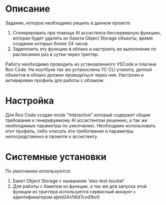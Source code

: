# Описание

Задание, которое необходимо решить в данном проекте:
   1. Сгенерировать при помощи AI ассистента бессерверную функцию, которая будет удалять из бакета Object Storage объекты, время создания которых более 24 часов.
   2. Задеплоить эту функцию в облако и настроить ее выполнение по расписанию раз в сутки через триггер.

Работу необходимо проводить из установленного VSCode и плагина Roo Code. На ноутбуке так же устанослена YC CLI утилита, деплой объектов в облако должен проводиться через нее. Настроен и активирован профиль для работы с облаком.

# Настройка

Для Roo Code создан mode "Interactive" который содержит общие требования к генерируемому AI ассистентом решению, а так же необходимые параметры по умолчанию. Необходимо использовать этот профиль, либо описать эти треботвания и параметры непосредственно в промпте к ассистенту.

# Системные установки

По умолчанию используются:
1. Бакет Object Storage с названием 'sles-test-bucket'
2. Для работы с бакетом из функции, а так же для запуска этой функции из триггера используется сервисный аккаунт с идентификатором ajetd24o1i6d7cvd1bv0